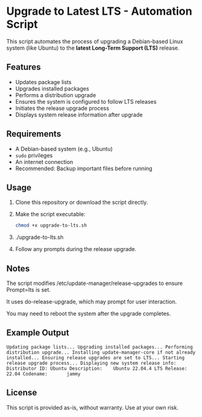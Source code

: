 # Upgrade to Latest LTS - Automation Script

This script automates the process of upgrading a Debian-based Linux system (like Ubuntu) to the **latest Long-Term Support (LTS)** release.

## Features

- Updates package lists
- Upgrades installed packages
- Performs a distribution upgrade
- Ensures the system is configured to follow LTS releases
- Initiates the release upgrade process
- Displays system release information after upgrade

## Requirements

- A Debian-based system (e.g., Ubuntu)
- `sudo` privileges
- An internet connection
- Recommended: Backup important files before running

## Usage

1. Clone this repository or download the script directly.

2. Make the script executable:
   ```bash
   chmod +x upgrade-to-lts.sh

3. ./upgrade-to-lts.sh

4. Follow any prompts during the release upgrade.

## Notes

The script modifies /etc/update-manager/release-upgrades to ensure Prompt=lts is set.

It uses do-release-upgrade, which may prompt for user interaction.

You may need to reboot the system after the upgrade completes.

## Example Output

`Updating package lists...
Upgrading installed packages...
Performing distribution upgrade...
Installing update-manager-core if not already installed...
Ensuring release upgrades are set to LTS...
Starting release upgrade process...
Displaying new system release info:
Distributor ID: Ubuntu
Description:    Ubuntu 22.04.4 LTS
Release:        22.04
Codename:       jammy`

## License
This script is provided as-is, without warranty. Use at your own risk.
